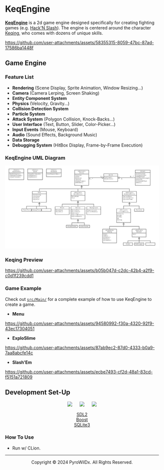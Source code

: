 # KeqEngine

[**KeqEngine**](https://github.com/PyroWilDx/KeqEngine/) is a 2d game engine designed specifically for creating fighting games (e.g. [Hack'N Slash](https://fr.wikipedia.org/wiki/Hack_%27n%27_slash)). The engine is centered around the character [Keqing](#keqing-preview), who comes with dozens of unique skills.

https://github.com/user-attachments/assets/58355315-8059-47bc-87ad-17586ba1448f

## Game Engine

### Feature List

- **Rendering** (Scene Display, Sprite Animation, Window Resizing...)
- **Camera** (Camera Lerping, Screen Shaking)
- **Entity Component System**
- **Physics** (Velocity, Gravity...)
- **Collision Detection System**
- **Particle System**
- **Attack System** (Polygon Collision, Knock-Backs...)
- **User Interface** (Text, Button, Slider, Color-Picker...)
- **Input Events** (Mouse, Keyboard)
- **Audio** (Sound Effects, Background Music)
- **Data Storage**
- **Debugging System** (HitBox Display, Frame-by-Frame Execution)

### KeqEngine UML Diagram

<img src=".readme/KeqEngineUML.png">

### Keqing Preview

https://github.com/user-attachments/assets/b05b047d-c2dc-42b4-a2f9-c0d1f239cdd1

### Game Example

Check out [```src/Main/```](src/Main/) for a complete example of how to use KeqEngine to create a game.

- **Menu**

https://github.com/user-attachments/assets/94580992-f30a-4320-92f9-43ec17304051

- **ExploSlime**

https://github.com/user-attachments/assets/87ab9ec2-87d0-4333-b0a9-7aa8abcfe14c

- **Slash'Em**

https://github.com/user-attachments/assets/ecbe7493-cf2d-48a1-83cd-f5151a721809

## Development Set-Up

<div align="center">

[<img src="https://cdn.jsdelivr.net/gh/devicons/devicon@latest/icons/cplusplus/cplusplus-original.svg" width="60"/>](https://isocpp.org/)
&nbsp;&nbsp;&nbsp;&nbsp;
[<img src="https://cdn.jsdelivr.net/gh/devicons/devicon@latest/icons/clion/clion-original.svg" width="60"/>](https://www.jetbrains.com/clion/)
&nbsp;&nbsp;&nbsp;&nbsp;
[<img src="https://cdn.jsdelivr.net/gh/devicons/devicon@latest/icons/windows8/windows8-original.svg" width="60"/>](https://www.microsoft.com/windows/)

[SDL2](https://www.libsdl.org/) \
[Boost](https://www.boost.org/) \
[SQLite3](https://www.sqlite.org/)

</div>

### How To Use

- Run w/ CLion.

---

<div align="center">
  Copyright &#169; 2024 PyroWilDx. All Rights Reserved.
</div>

